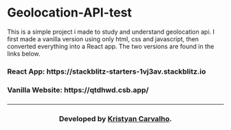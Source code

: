 # Geolocation-API-test

<span>This is a simple project i made to study and understand geolocation api. I first made a vanilla version using only html, css and javascript, then converted everything into a React app. The two versions are found in the links below.</span>

<h3>React App: https://stackblitz-starters-1vj3av.stackblitz.io<h3/>
  
<h3>Vanilla Website: https://qtdhwd.csb.app/<h3/>

<hr />

<h3 align="center">Developed by <a href="https://github.com/kriscrv/">Kristyan Carvalho</a>.</h3>
